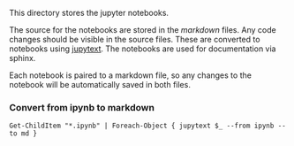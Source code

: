 This directory stores the jupyter notebooks.

The source for the notebooks are stored in the *markdown* files.
Any code changes should be visible in the source files.
These are converted to notebooks using [jupytext](https://github.com/mwouts/jupytext).
The notebooks are used for documentation via sphinx.

Each notebook is paired to a markdown file, so any changes to the notebook will be automatically saved in both files.

### Convert from ipynb to markdown

    Get-ChildItem "*.ipynb" | Foreach-Object { jupytext $_ --from ipynb --to md }

